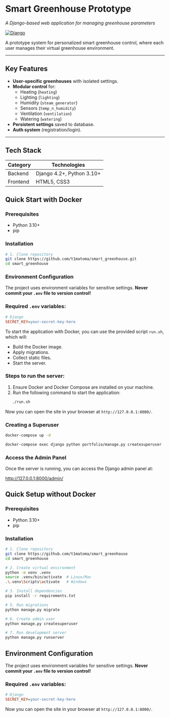 # Smart Greenhouse Prototype  
*A Django-based web application for managing greenhouse parameters*  

[![Django](https://img.shields.io/badge/Django-3.2-green)](https://www.djangoproject.com/) 

A prototype system for personalized smart greenhouse control, where each user manages their virtual greenhouse environment.  

---

##  Key Features  
- **User-specific greenhouses** with isolated settings.  
- **Modular control** for:  
  - Heating (`heating`)  
  - Lighting (`lighting`)  
  - Humidity (`steam_generator`)  
  - Sensors (`temp_n_humidity`)  
  - Ventilation (`ventilation`)  
  - Watering (`watering`)  
- **Persistent settings** saved to database.  
- **Auth system** (registration/login).  

---

##  Tech Stack
| Category       | Technologies                         |
|----------------|--------------------------------------|
| Backend        | Django 4.2+, Python 3.10+            |
| Frontend       | HTML5, CSS3                          |

## Quick Start with Docker


### Prerequisites
- Python 3.10+
- pip

### Installation
```bash
# 1. Clone repository
git clone https://github.com/t1matoma/smart_greenhouse.git
cd smart_greenhouse
```
###  Environment Configuration

The project uses environment variables for sensitive settings. 
**Never commit your `.env` file to version control!**

### Required `.env` variables:
```ini
# Django
SECRET_KEY=your-secret-key-here
```

To start the application with Docker, you can use the provided script `run.sh`, which will:

- Build the Docker image.
- Apply migrations.
- Collect static files.
- Start the server.

### Steps to run the server:

1. Ensure Docker and Docker Compose are installed on your machine.
2. Run the following command to start the application:

```bash
   ./run.sh
```

Now you can open the site in your browser at `http://127.0.0.1:8000/`.


### Creating a Superuser

```bash
docker-compose up -d
```

```bash
docker-compose exec django python portfolio/manage.py createsuperuser
```
### Access the Admin Panel

Once the server is running, you can access the Django admin panel at:

http://127.0.0.1:8000/admin/




##  Quick Setup without Docker

### Prerequisites
- Python 3.10+
- pip

### Installation
```bash
# 1. Clone repository
git clone https://github.com/t1matoma/smart_greenhouse
cd smart_greenhouse

# 2. Create virtual environment
python -m venv .venv
source .venv/bin/activate  # Linux/Mac
.\.venv\Scripts\activate   # Windows

# 3. Install dependencies
pip install -r requirements.txt

# 5. Run migrations
python manage.py migrate

# 6. Create admin user
python manage.py createsuperuser

# 7. Run development server
python manage.py runserver
```
##  Environment Configuration

The project uses environment variables for sensitive settings. 
**Never commit your `.env` file to version control!**

### Required `.env` variables:
```ini
# Django
SECRET_KEY=your-secret-key-here
```
Now you can open the site in your browser at `http://127.0.0.1:8000/`.
